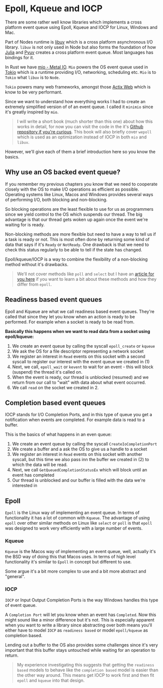 # Epoll, Kqueue and IOCP

There are some rather well know libraries which implements a cross platform event queue using Epoll, Kqueue and IOCP for Linux, Windows and Mac.

Part of Nodes runtime is [libuv](https://github.com/libuv/libuv) which is a cross platform
asynchronous I/O library. `libuv` is not only used in Node but also forms the foundation
of how [Julia](https://julialang.org/) and [Pyuv](https://github.com/saghul/pyuv) creates a cross platform event queue. Most
languages has bindings for it.

In Rust we have [mio - Metal IO](https://github.com/tokio-rs/mio). `Mio` powers the OS event queue used in [Tokio](https://github.com/tokio-rs/tokio) which is a runtime providing I/O, networking, scheduling etc. `Mio` is to `Tokio` what `libuv` is to `Node`. 

`Tokio` powers many web frameworks, amongst those [Actix Web](https://github.com/actix/actix-web) which is know to be very performant.

Since we want
to understand how everything works I had to create an extremely
simplified version of of an event queue. I called it `minimio` since it's greatly inspired by `mio`.

> I will write a short book (much shorter than this one) about how this works in
> detail, for now you can visit the code in the it's [Github repository if you're
> curious](https://github.com/cfsamson/examples-minimio). This book will also briefly cover
> `wepoll` which is used as an optimization instead of IOCP in both `mio` and `libuv`. 

However, we'll give each of them a brief introduction here so you know the basics.

## Why use an OS backed event queue?

If you remember my previous chapters you know that we need to cooperate closely
with the OS to make I/O operations as efficient as possible. Operating systems like
Linux, Macos and Windows provides several ways of performing I/O, both blocking and
non-blocking.

So blocking operations are the least flexible to use for us as programmers since we yield control to the OS which suspends our thread. The big advantage is that our thread gets woken up again once the event we're waiting for is ready.

Non-blocking methods are more flexible but need to have a way to tell us if a task is ready or not. This is most often done by returning some kind of data that says if it's `Ready` or `NotReady`. One drawback is that we need to check this status regularly to be able to tell if the state has changed. 

Epoll/kqueue/IOCP is a way to combine the flexibility of a non-blocking method without it's drawbacks.

> We'll not cover methods like `poll` and `select` but I have an [article for you
> here](https://people.eecs.berkeley.edu/~sangjin/2012/12/21/epoll-vs-kqueue.html)
> if you want to learn a bit about these methods and how they differ from `epoll`.

## Readiness based event queues

Epoll and Kqueue are what we call readiness based event queues. They're called
that since they let you know when an action is ready to be performed. For example
when a socket is ready to be read from.

**Basically this happens when we want to read data from a socket using epoll/kqueue:**

1. We create an event queue by calling the syscall `epoll_create` or `kqueue`
2. We ask the OS for a file descriptor representing a network socket
3. We register an interest in `Read` events on this socket with a second syscall to register our interest with the event queue we created in (1)
4. Next, we call, `epoll_wait` or `kevent` to wait for an event - this will block (suspend) the thread it's called on.
5. When the event is ready, our thread is unblocked (resumed) and we return from our call to "wait" with data about what event occurred.
6. We call `read` on the socket we created in 2.

## Completion based event queues

IOCP stands for I/O Completion Ports, and in this type of queue you get a
notification when events are completed. For example data is read to a buffer.

This is the basics of what happens in an even queue:

1. We create an event queue by calling the syscall `CreateIoCompletionPort`
2. We create a buffer and a ask the OS to give us a handle to a socket
3. We register an interest in `Read` events on this socket with another syscall,
   but this time we also pass inn the buffer we created in (2) to which the data will
   be read.
4. Next, we call `GetQueuedCompletionStatusEx` which will block until an event has
   completed
5. Our thread is unblocked and our buffer is filled with the data we're interested in


## Epoll 

`Epoll` is the Linux way of implementing an event queue. In terms of functionality it has a lot of common with `Kqueue`. The advantage of using `epoll` over other similar methods on Linux like `select` or `poll` is that `epoll` was designed to work very efficiently with a large number of events.

### Kqueue

`Kqueue` is the Macos way of implementing an event queue, well, actually it's 
the BSD way of doing this that Macos uses. In terms of high level functionality
it's similar to `Epoll` in concept but different to use.

Some argue it's a bit more complex to use and a bit more abstract and "general".

### IOCP

`IOCP` or Input Output Completion Ports is the way Windows handles this type of event queue. 

A `Completion Port` will let you know when an event has `Completed`. Now this might
sound like a minor difference but it's not. This is especially apparent when you want to write a library since abstracting over both means you'll either have to model `IOCP` as `readiness based` or model `epoll/kqueue` as completion based.

Lending out a buffer to the OS also provides some challenges since it's very
important that this buffer stays untouched while waiting for an operation to
return.

> My experience investigating this suggests that getting the `readiness based`
> models to behave like the `completion based` model is easier than the other
> way around. This means get IOCP to work first and then fit `epoll` and `kqueue`
> into that design.
